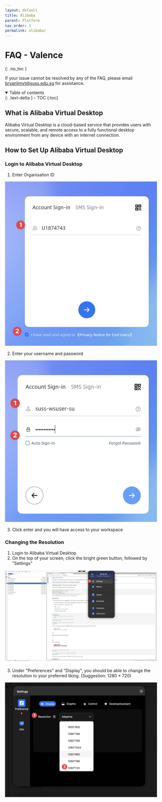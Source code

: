 ```yaml
---
layout: default
title: Alibaba
parent: Platform
nav_order: 3
permalink: alibaba/
---
```


# FAQ - Valence
{: .no_toc }

If your issue cannot be resolved by any of the FAQ, please email <bryanlimyt@suss.edu.sg> for assistance. <!-- <vlisupport@suss.edu.sg> -->

<details open markdown="block">
  <summary>
    Table of contents
  </summary>
  {: .text-delta }
- TOC
{:toc}
</details>

## What is Alibaba Virtual Desktop
Alibaba Virtual Desktop is a cloud-based service that provides users with secure, scalable, and remote access to a fully functional desktop environment from any device with an internet connection.

## How to Set Up Alibaba Virtual Desktop
### Login to Alibaba Virtual Desktop
1. Enter Organisation ID

![Enter Org ID](images/enter-org-id.png)

2. Enter your username and password

![Enter Username and Password](images/enter-username.png)

3. Click enter and you will have access to your workspace

### Changing the Resolution
1. Login to Alibaba Virtual Desktop
2. On the top of your screen, click the bright green button, followed by "Settings"

![Settings](images/bright-green-button.png)

3. Under "Preferences" and "Display", you should be able to change the resolution to your preferred liking. (Suggestion: 1280 * 720)

![Resolution](images/change-resolution.png)
